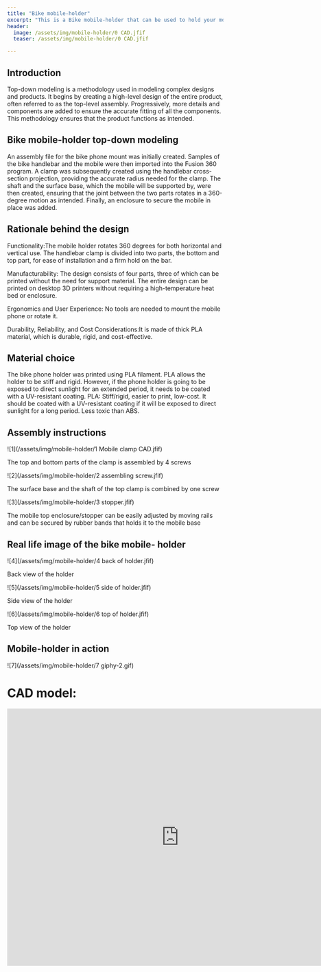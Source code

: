 ```yaml
---
title: "Bike mobile-holder"
excerpt: "This is a Bike mobile-holder that can be used to hold your mobile in place on your bike"
header:
  image: /assets/img/mobile-holder/0 CAD.jfif
  teaser: /assets/img/mobile-holder/0 CAD.jfif

---
```


## Introduction

Top-down modeling is a methodology used in modeling complex designs and products. 
It begins by creating a high-level design of the entire product, often referred to as the top-level assembly.
Progressively, more details and components are added to ensure the accurate fitting of all the components. 
This methodology ensures that the product functions as intended.


## Bike mobile-holder top-down modeling

An assembly file for the bike phone mount was initially created. 
Samples of the bike handlebar and the mobile were then imported into the Fusion 360 program. 
A clamp was subsequently created using the handlebar cross-section projection, providing the accurate radius needed for the clamp. 
The shaft and the surface base, which the mobile will be supported by, were then created, ensuring that the joint between the two 
parts rotates in a 360-degree motion as intended. Finally, an enclosure to secure the mobile in place was added.


## Rationale behind the design
Functionality:The mobile holder rotates 360 degrees for both horizontal and vertical use. 
The handlebar clamp is divided into two parts, the bottom and top part, for ease of installation and a firm hold on the bar.

Manufacturability: The design consists of four parts, three of which can be printed without the need for support material. 
The entire design can be printed on desktop 3D printers without requiring a high-temperature heat bed or enclosure. 

Ergonomics and User Experience: No tools are needed to mount the mobile phone or rotate it.

Durability, Reliability, and Cost Considerations:It is made of thick PLA material, which is durable, rigid, and cost-effective.

                                                        

## Material choice 
The bike phone holder was printed using PLA filament. PLA allows the holder to be stiff and rigid. 
However, if the phone holder is going to be exposed to direct sunlight for an extended period, it needs to be coated with a UV-resistant coating. 
PLA: Stiff/rigid, easier to print, low-cost. It should be coated with a UV-resistant coating if it will be exposed to direct sunlight for a long period. 
Less toxic than ABS.


## Assembly instructions
    
![1](/assets/img/mobile-holder/1 Mobile clamp CAD.jfif)
    
The top and bottom parts of the clamp is assembled by 4 screws
    
![2](/assets/img/mobile-holder/2 assembling screw.jfif)
    
The surface base and the shaft of the top clamp is combined by one screw 
    
![3](/assets/img/mobile-holder/3 stopper.jfif)
    
The mobile top enclosure/stopper can be easily adjusted by moving rails and can be secured by rubber bands that holds it to the mobile base 




## Real life image of the bike mobile- holder

![4](/assets/img/mobile-holder/4 back of holder.jfif)

Back view of the holder

![5](/assets/img/mobile-holder/5 side of holder.jfif)

Side view of the holder

![6](/assets/img/mobile-holder/6 top of holder.jfif)

Top view of the holder

## Mobile-holder in action

![7](/assets/img/mobile-holder/7 giphy-2.gif)



 


# CAD model:
<iframe src="https://vanderbilt643.autodesk360.com/shares/public/SH512d4QTec90decfa6e38595d6482b5c1f6?mode=embed" width="800" height="600" allowfullscreen="true" webkitallowfullscreen="true" mozallowfullscreen="true"  frameborder="0"></iframe>

